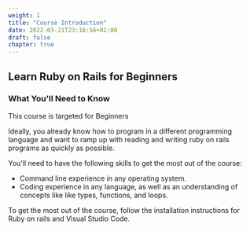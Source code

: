 ```yaml
---
weight: 1
title: "Course Introduction"
date: 2022-03-21T23:16:56+02:00
draft: false
chapter: true
---
```



## Learn Ruby on Rails for Beginners

### What You'll Need to Know

This course is targeted for Beginners 

Ideally, you already know how to program in a different programming language and want to ramp up with reading and writing ruby on rails programs as quickly as possible.

You'll need to have the following skills to get the most out of the course: 

- Command line experience in any operating system.
- Coding experience in any language, as well as an understanding of concepts like like types, functions, and loops.




To get the most out of the course, follow the installation instructions for Ruby on rails and Visual Studio Code.

<!-- ----

### Before Getting Started